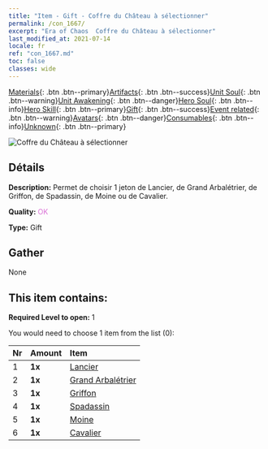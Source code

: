 ```yaml
---
title: "Item - Gift - Coffre du Château à sélectionner"
permalink: /con_1667/
excerpt: "Era of Chaos  Coffre du Château à sélectionner"
last_modified_at: 2021-07-14
locale: fr
ref: "con_1667.md"
toc: false
classes: wide
---
```

 [Materials](/ItemsFR/){: .btn .btn--primary}[Artifacts](/ItemsFR/Artifacts/){: .btn .btn--success}[Unit Soul](/ItemsFR/UnitSoul/){: .btn .btn--warning}[Unit Awakening](/ItemsFR/UnitAwakening/){: .btn .btn--danger}[Hero Soul](/ItemsFR/HeroSoul/){: .btn .btn--info}[Hero Skill](/ItemsFR/HeroSkill/){: .btn .btn--primary}[Gift](/ItemsFR/Gift/){: .btn .btn--success}[Event related](/ItemsFR/Events/){: .btn .btn--warning}[Avatars](/ItemsFR/Avatars/){: .btn .btn--danger}[Consumables](/ItemsFR/Consumables/){: .btn .btn--info}[Unknown](/ItemsFR/Unknown/){: .btn .btn--primary}

 ![Coffre du Château à sélectionner](/images/t/i_907283.png)

## Détails
 **Description:** Permet de choisir 1 jeton de Lancier, de Grand Arbalétrier, de Griffon, de Spadassin, de Moine ou de Cavalier.

 **Quality:** <span style="color: #DA70D6">OK</span>

 **Type:** Gift

## Gather

  None

## This item contains:

 **Required Level to open:** 1

 You would need to choose 1 item from the list (0):

  | Nr | Amount |     Item    |
  |:---|:-------|:------------|
  | 1 |  **1x** | [Lancier](/ItemsFR/unt_190/) |  | 
  | 2 |  **1x** | [Grand Arbalétrier](/ItemsFR/unt_191/) |  | 
  | 3 |  **1x** | [Griffon](/ItemsFR/unt_192/) |  | 
  | 4 |  **1x** | [Spadassin](/ItemsFR/unt_193/) |  | 
  | 5 |  **1x** | [Moine](/ItemsFR/unt_194/) |  | 
  | 6 |  **1x** | [Cavalier ](/ItemsFR/unt_195/) |  | 
